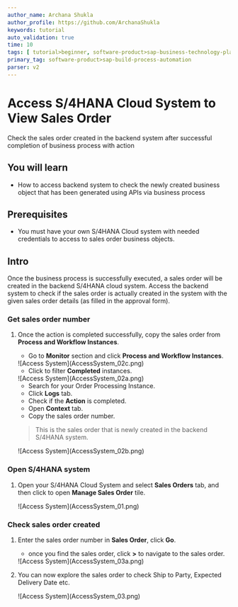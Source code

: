 ```yaml
---
author_name: Archana Shukla
author_profile: https://github.com/ArchanaShukla
keywords: tutorial
auto_validation: true
time: 10
tags: [ tutorial>beginner, software-product>sap-business-technology-platform]
primary_tag: software-product>sap-build-process-automation
parser: v2
---
```


# Access S/4HANA Cloud System to View Sales Order
<!-- description --> Check the sales order created in the backend system after successful completion of business process with action

## You will learn
- How to access backend system to check the newly created business object that has been generated using APIs via business process

## Prerequisites
- You must have your own S/4HANA Cloud system with needed credentials to access to sales order business objects.

## Intro
Once the business process is successfully executed, a sales order will be created in the backend S/4HANA cloud system. Access the backend system to check if the sales order is actually created in the system with the given sales order details (as filled in the approval form).

### Get sales order number

1. Once the action is completed successfully, copy the sales order from **Process and Workflow Instances**.
    - Go to **Monitor** section and click **Process and Workflow Instances**.

    <!-- border -->![Access System](AccessSystem_02c.png)

    - Click to filter **Completed** instances.

    <!-- border -->![Access System](AccessSystem_02a.png)

    - Search for your Order Processing Instance.
    - Click **Logs** tab.
    - Check if the **Action** is completed.
    - Open **Context** tab.
    - Copy the sales order number.

    > This is the sales order that is newly created in the backend S/4HANA system.

    <!-- border -->![Access System](AccessSystem_02b.png)

### Open S/4HANA system

1. Open your S/4HANA Cloud System and select **Sales Orders** tab, and then click to open **Manage Sales Order** tile.

    <!-- border -->![Access System](AccessSystem_01.png)

### Check sales order created

1. Enter the sales order number in **Sales Order**, click **Go**.
    - once you find the sales order, click **>** to navigate to the sales order.  

    <!-- border -->![Access System](AccessSystem_03a.png)

2. You can now explore the sales order to check Ship to Party, Expected Delivery Date etc.

    <!-- border -->![Access System](AccessSystem_03.png)
